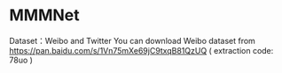 # MMMNet

Dataset：Weibo and Twitter
You can download Weibo dataset from https://pan.baidu.com/s/1Vn75mXe69jC9txqB81QzUQ ( extraction code: 78uo )
